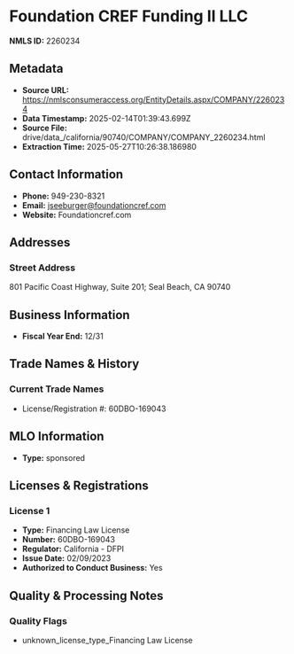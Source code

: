 # Foundation CREF Funding II LLC

**NMLS ID:** 2260234

## Metadata
- **Source URL:** https://nmlsconsumeraccess.org/EntityDetails.aspx/COMPANY/2260234
- **Data Timestamp:** 2025-02-14T01:39:43.699Z
- **Source File:** drive/data_/california/90740/COMPANY/COMPANY_2260234.html
- **Extraction Time:** 2025-05-27T10:26:38.186980

## Contact Information
- **Phone:** 949-230-8321
- **Email:** jseeburger@foundationcref.com
- **Website:** Foundationcref.com

## Addresses
### Street Address
801 Pacific Coast Highway, Suite 201; Seal Beach, CA 90740

## Business Information
- **Fiscal Year End:** 12/31

## Trade Names & History
### Current Trade Names
- License/Registration #: 60DBO-169043

## MLO Information
- **Type:** sponsored

## Licenses & Registrations

### License 1
- **Type:** Financing Law License
- **Number:** 60DBO-169043
- **Regulator:** California - DFPI
- **Issue Date:** 02/09/2023
- **Authorized to Conduct Business:** Yes

## Quality & Processing Notes
### Quality Flags
- unknown_license_type_Financing Law License
